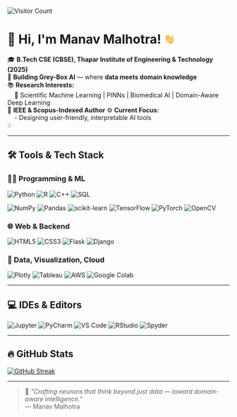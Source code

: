 ![Visitor Count](https://profile-counter.glitch.me/{manavmalhotra123}/count.svg)

# 👋 Hi, I'm Manav Malhotra! <img src="https://github.com/eramkhann/eramkhann/blob/main/waving-hand-joypixels.gif" width="28">

🎓 **B.Tech CSE (CBSE), Thapar Institute of Engineering & Technology (2025)**  
🧠 **Building Grey-Box AI** — where **data meets domain knowledge**  
📚 **Research Interests:**  
&nbsp;&nbsp;&nbsp;&nbsp;🔬 Scientific Machine Learning | PINNs | Biomedical AI | Domain-Aware Deep Learning  
📄 **IEEE & Scopus-Indexed Author**
⚙️ **Current Focus:**  
&nbsp;&nbsp;&nbsp;&nbsp;- Designing user-friendly, interpretable AI tools  
 💡  

---

## 🛠️ Tools & Tech Stack

### 👨‍💻 Programming & ML
![Python](https://img.shields.io/badge/python-3670A0?style=for-the-badge&logo=python&logoColor=ffdd54)
![R](https://img.shields.io/badge/r-%23276DC3.svg?style=for-the-badge&logo=r&logoColor=white)
![C++](https://img.shields.io/badge/c++-%2300599C.svg?style=for-the-badge&logo=c%2B%2B&logoColor=white)
![SQL](https://img.shields.io/badge/mysql-%2300f.svg?style=for-the-badge&logo=mysql&logoColor=white)

![NumPy](https://img.shields.io/badge/numpy-%23013243.svg?style=for-the-badge&logo=numpy&logoColor=white)
![Pandas](https://img.shields.io/badge/pandas-%23150458.svg?style=for-the-badge&logo=pandas&logoColor=white)
![scikit-learn](https://img.shields.io/badge/scikit--learn-%23F7931E.svg?style=for-the-badge&logo=scikit-learn&logoColor=white)
![TensorFlow](https://img.shields.io/badge/TensorFlow-%23FF6F00.svg?style=for-the-badge&logo=TensorFlow&logoColor=white)
![PyTorch](https://img.shields.io/badge/PyTorch-%23EE4C2C.svg?style=for-the-badge&logo=PyTorch&logoColor=white)
![OpenCV](https://img.shields.io/badge/opencv-%23white.svg?style=for-the-badge&logo=opencv&logoColor=white)

### 🌐 Web & Backend
![HTML5](https://img.shields.io/badge/html5-%23E34F26.svg?style=for-the-badge&logo=html5&logoColor=white)
![CSS3](https://img.shields.io/badge/css3-%231572B6.svg?style=for-the-badge&logo=css3&logoColor=white)
![Flask](https://img.shields.io/badge/flask-%23000.svg?style=for-the-badge&logo=flask&logoColor=white)
![Django](https://img.shields.io/badge/django-%23092E20.svg?style=for-the-badge&logo=django&logoColor=white)

### 🧪 Data, Visualization, Cloud
![Plotly](https://img.shields.io/badge/Plotly-%233F4F75.svg?style=for-the-badge&logo=plotly&logoColor=white)
![Tableau](https://img.shields.io/badge/Tableau-%23E97627.svg?style=for-the-badge&logo=tableau&logoColor=white)
![AWS](https://img.shields.io/badge/AWS-232F3E?style=for-the-badge&logo=amazon-aws&logoColor=white)
![Google Colab](https://img.shields.io/badge/Google%20Colab-F9AB00?style=for-the-badge&logo=google-colab&logoColor=white)

---

## 💻 IDEs & Editors
![Jupyter](https://img.shields.io/badge/jupyter-%23FA0F00.svg?style=for-the-badge&logo=jupyter&logoColor=white)
![PyCharm](https://img.shields.io/badge/pycharm-143?style=for-the-badge&logo=pycharm&logoColor=black&color=black&labelColor=green)
![VS Code](https://img.shields.io/badge/VSCode-0078d7.svg?style=for-the-badge&logo=visual-studio-code&logoColor=white)
![RStudio](https://img.shields.io/badge/RStudio-4285F4?style=for-the-badge&logo=rstudio&logoColor=white)
![Spyder](https://img.shields.io/badge/Spyder-838485?style=for-the-badge&logo=spyder%20ide&logoColor=maroon)

---

## 🔥 GitHub Stats

[![GitHub Streak](https://github-readme-streak-stats.herokuapp.com/?user=manavmalhotra123)](https://github.com/manavmalhotra123)

---

> 🧠 *"Crafting neurons that think beyond just data — toward domain-aware intelligence."*  
> — Manav Malhotra

